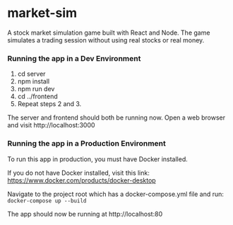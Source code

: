 # market-sim
A stock market simulation game built with React and Node. The game simulates a trading session without using real stocks or real money.

### Running the app in a Dev Environment
1) cd server
2) npm install
3) npm run dev
4) cd ../frontend
5) Repeat steps 2 and 3.

The server and frontend should both be running now.
Open a web browser and visit http://localhost:3000

### Running the app in a Production Environment
To run this app in production, you must have Docker installed.

If you do not have Docker installed, visit this link: https://www.docker.com/products/docker-desktop

Navigate to the project root which has a docker-compose.yml file and run:
`docker-compose up --build`

The app should now be running at http://localhost:80